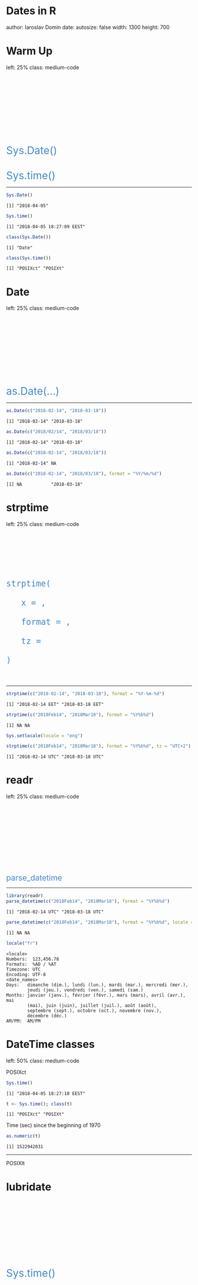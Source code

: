 Dates in R
========================================================
author: Iaroslav Domin
date: 
autosize: false
width: 1300
height: 700

<style>
    .medium-code pre code {
      font-size: 1.2em;
    }
    tab1 { padding-left: 4em; }
    tab2 { padding-left: 8em; }
    tab3 { padding-left: 12em; }
    tab4 { padding-left: 16em; }
    tab5 { padding-left: 20em; }
    tab6 { padding-left: 24em; }
    tab7 { padding-left: 28em; }
    tab8 { padding-left: 32em; }
    tab9 { padding-left: 36em; }
    tab10 { padding-left: 40em; }
    tab11 { padding-left: 44em; }
    tab12 { padding-left: 48em; }
    tab13 { padding-left: 52em; }
    tab14 { padding-left: 56em; }
    tab15 { padding-left: 60em; }
    tab16 { padding-left: 64em; }
</style>


Warm Up
========================================================
left: 25%
class: medium-code

<div style="color:#4488CC;font-size:200%;margin-top:+200px">
Sys.Date()
<br/><br/>
Sys.time()
</div>


***


```r
Sys.Date()
```

```
[1] "2018-04-05"
```

```r
Sys.time()
```

```
[1] "2018-04-05 18:27:09 EEST"
```

```r
class(Sys.Date())
```

```
[1] "Date"
```

```r
class(Sys.time())
```

```
[1] "POSIXct" "POSIXt" 
```



Date
========================================================
left: 25%
class: medium-code

<div style="color:#4488CC;font-size:200%;margin-top:+200px">
as.Date(...)

</div>

***


```r
as.Date(c("2018-02-14", "2018-03-18"))
```

```
[1] "2018-02-14" "2018-03-18"
```

```r
as.Date(c("2018/02/14", "2018/03/18"))
```

```
[1] "2018-02-14" "2018-03-18"
```

```r
as.Date(c("2018-02-14", "2018/03/18"))
```

```
[1] "2018-02-14" NA          
```

```r
as.Date(c("2018-02-14", "2018/03/18"), format = "%Y/%m/%d")
```

```
[1] NA           "2018-03-18"
```

strptime
========================================================
left: 25%
class: medium-code
<pre>
<div style="color:#4488CC;font-size:160%;margin-top:+100px">
strptime(

   x = ,

   format = ,
    
   tz = 

)

</div>
</pre>


***


```r
strptime(c("2018-02-14", "2018-03-18"), format = "%Y-%m-%d")
```

```
[1] "2018-02-14 EET" "2018-03-18 EET"
```

```r
strptime(c("2018Feb14", "2018Mar18"), format = "%Y%b%d")
```

```
[1] NA NA
```


```r
Sys.setlocale(locale = "eng")
```


```r
strptime(c("2018Feb14", "2018Mar18"), format = "%Y%b%d", tz = "UTC+2")
```

```
[1] "2018-02-14 UTC" "2018-03-18 UTC"
```


readr
========================================================
left: 25%
class: medium-code

<div style="color:#4488CC;font-size:150%;margin-top:+200px">
parse_datetime

</div>

***


```r
library(readr)
parse_datetime(c("2018Feb14", "2018Mar18"), format = "%Y%b%d")
```

```
[1] "2018-02-14 UTC" "2018-03-18 UTC"
```

```r
parse_datetime(c("2018Feb14", "2018Mar18"), format = "%Y%b%d", locale = locale("fr"))
```

```
[1] NA NA
```

```r
locale("fr")
```

```
<locale>
Numbers:  123,456.78
Formats:  %AD / %AT
Timezone: UTC
Encoding: UTF-8
<date_names>
Days:   dimanche (dim.), lundi (lun.), mardi (mar.), mercredi (mer.),
        jeudi (jeu.), vendredi (ven.), samedi (sam.)
Months: janvier (janv.), février (févr.), mars (mars), avril (avr.), mai
        (mai), juin (juin), juillet (juil.), août (août),
        septembre (sept.), octobre (oct.), novembre (nov.),
        décembre (déc.)
AM/PM:  AM/PM
```



DateTime classes
========================================================
left: 50%
class: medium-code

POSIXct

```r
Sys.time()
```

```
[1] "2018-04-05 18:27:10 EEST"
```

```r
t <- Sys.time(); class(t)
```

```
[1] "POSIXct" "POSIXt" 
```
Time (sec) since the beginning of 1970

```r
as.numeric(t)
```

```
[1] 1522942031
```

***

POSIXlt





lubridate
========================================================
<div style="color:#4488CC;font-size:200%;margin-top:+200px">
Sys.time()
</div>
